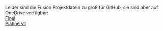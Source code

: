 Leider sind die Fusion Projektdatein zu groß für GitHub, sie sind aber auf OneDrive verfügbar:\
[Final](https://1drv.ms/u/s!AjAQl3kyYOWWgpkU1GAGeOEMiVDFZA?e=RxkBtG)\
[Platine V1](https://1drv.ms/u/s!AjAQl3kyYOWWgplNd12sBZf5nOz-AA?e=046h1U)
